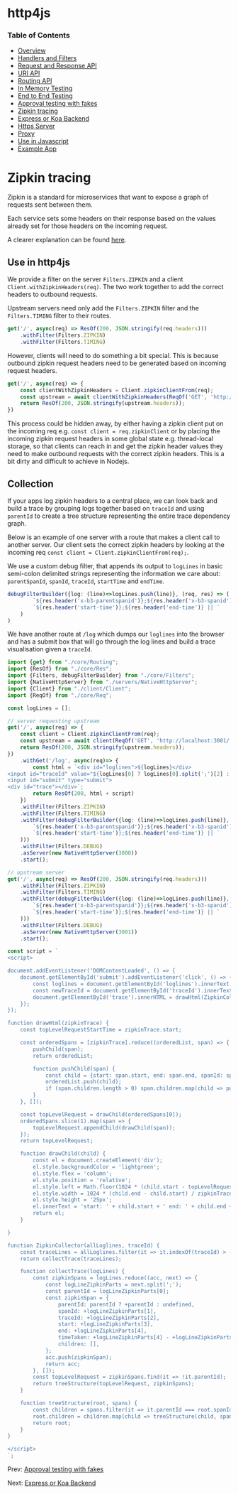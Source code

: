 # http4js

### Table of Contents

- [Overview](/http4js/#basics)
- [Handlers and Filters](/http4js/Handlers-and-filters/#handlers-and-filters)
- [Request and Response API](/http4js/Request-and-response-api/#request-and-response-api)
- [URI API](/http4js/Uri-api/#uri-api)
- [Routing API](/http4js/Routing-api/#routing-api)
- [In Memory Testing](/http4js/In-memory-testing/#in-memory-testing)
- [End to End Testing](/http4js/End-to-end-testing/#end-to-end-testing)
- [Approval testing with fakes](/http4js/Approval-testing-with-fakes/#approval-testing-with-fakes)
- [Zipkin tracing](/http4js/Zipkin-tracing/#zipkin-tracing)
- [Express or Koa Backend](/http4js/Express-or-koa-backend/#express-or-koa-backend)
- [Https Server](/http4js/Https-server/#https-server)
- [Proxy](/http4js/Proxy/#proxy)
- [Use in Javascript](/http4js/Use-in-javascript/#how-to-require-and-use-http4js-in-js)
- [Example App](https://github.com/TomShacham/http4js-eg)

# Zipkin tracing

Zipkin is a standard for microservices that want to expose a graph of requests sent between them. 

Each service sets some headers on their response based on the values already set for those headers on the incoming request. 

A clearer explanation can be found [here](https://github.com/openzipkin/b3-propagation).

## Use in http4js

We provide a filter on the server `Filters.ZIPKIN` and a client `Client.withZipkinHeaders(req)`. The two work together
to add the correct headers to outbound requests. 

Upstream servers need only add the `Filters.ZIPKIN` filter and the `Filters.TIMING` filter to their routes.
 
```typescript
get('/', async(req) => ResOf(200, JSON.stringify(req.headers)))
    .withFilter(Filters.ZIPKIN)
    .withFilter(Filters.TIMING)
```

However, clients will need to do something a bit special. This is because outbound zipkin request headers need to be
generated based on incoming request headers. 

```typescript
get('/', async(req) => {
    const clientWithZipkinHeaders = Client.zipkinClientFrom(req);
    const upstream = await clientWithZipkinHeaders(ReqOf('GET', 'http://localhost:3001/'));
    return ResOf(200, JSON.stringify(upstream.headers));
})
```

This process could be hidden away, by either having a zipkin client put on the incoming req e.g. `const client = req.zipkinClient`
or by placing the incoming zipkin request headers in some global state e.g. thread-local storage, so that clients can
reach in and get the zipkin header values they need to make outbound requests with the correct zipkin headers. This is a
bit dirty and difficult to achieve in Nodejs.

## Collection

If your apps log zipkin headers to a central place, we can look back and build a trace by grouping logs together
based on `traceId` and using `parentId` to create a tree structure representing the entire trace dependency graph.
  
Below is an example of one server with a route that makes a client call to another server. Our client sets the correct
zipkin headers by looking at the incoming req `const client = Client.zipkinClientFrom(req);`.

We use a custom debug filter, that appends its output to `logLines` in basic semi-colon delimited strings representing
the information we care about: `parentSpanId`, `spanId`, `traceId`, `startTime` and `endTime`.

```typescript
debugFilterBuilder({log: (line)=>logLines.push(line)}, (req, res) => (
        `${res.header('x-b3-parentspanid')};${res.header('x-b3-spanid')};${res.header('x-b3-traceid')};` +
        `${res.header('start-time')};${res.header('end-time')} || `
    )
)
```

We have another route at `/log` which dumps our `loglines` into the browser and has a submit box that will go through
the log lines and build a trace visualisation given a `traceId`.

```typescript
import {get} from "./core/Routing";
import {ResOf} from "./core/Res";
import {Filters, debugFilterBuilder} from "./core/Filters";
import {NativeHttpServer} from "./servers/NativeHttpServer";
import {Client} from "./client/Client";
import {ReqOf} from "./core/Req";

const logLines = [];

// server requesting upstream
get('/', async(req) => {
    const client = Client.zipkinClientFrom(req);
    const upstream = await client(ReqOf('GET', 'http://localhost:3001/'));
    return ResOf(200, JSON.stringify(upstream.headers));
})
    .withGet('/log', async(req)=> {
        const html = `<div id="loglines">${logLines}</div>
<input id="traceId" value="${logLines[0] ? logLines[0].split(';')[2] : 'trace id'}">
<input id="submit" type="submit">
<div id="trace"></div>`;
        return ResOf(200, html + script)
    })
    .withFilter(Filters.ZIPKIN)
    .withFilter(Filters.TIMING)
    .withFilter(debugFilterBuilder({log: (line)=>logLines.push(line)}, (req, res) => (
        `${res.header('x-b3-parentspanid')};${res.header('x-b3-spanid')};${res.header('x-b3-traceid')};` +
        `${res.header('start-time')};${res.header('end-time')} || `
    )))
    .withFilter(Filters.DEBUG)
    .asServer(new NativeHttpServer(3000))
    .start();

// upstream server
get('/', async(req) => ResOf(200, JSON.stringify(req.headers)))
    .withFilter(Filters.ZIPKIN)
    .withFilter(Filters.TIMING)
    .withFilter(debugFilterBuilder({log: (line)=>logLines.push(line)}, (req, res) => (
        `${res.header('x-b3-parentspanid')};${res.header('x-b3-spanid')};${res.header('x-b3-traceid')};` +
        `${res.header('start-time')};${res.header('end-time')} || `
    )))
    .withFilter(Filters.DEBUG)
    .asServer(new NativeHttpServer(3001))
    .start();

const script = `
<script>

document.addEventListener('DOMContentLoaded', () => {
    document.getElementById('submit').addEventListener('click', () => {
        const loglines = document.getElementById('loglines').innerText.split(' || ');
        const newTraceId = document.getElementById('traceId').innerText
        document.getElementById('trace').innerHTML = drawHtml(ZipkinCollector(loglines, newTraceId)).outerHTML;
    });   
});

function drawHtml(zipkinTrace) {
    const topLevelRequestStartTime = zipkinTrace.start;

    const orderedSpans = [zipkinTrace].reduce((orderedList, span) => {
        pushChild(span);
        return orderedList;

        function pushChild(span) {
            const child = {start: span.start, end: span.end, spanId: span.spanId, timeTaken: span.timeTaken};
            orderedList.push(child);
            if (span.children.length > 0) span.children.map(child => pushChild(child));
        }
    }, []);

    const topLevelRequest = drawChild(orderedSpans[0]);
    orderedSpans.slice(1).map(span => {
        topLevelRequest.appendChild(drawChild(span));
    });
    return topLevelRequest;

    function drawChild(child) {
        const el = document.createElement('div');
        el.style.backgroundColor = 'lightgreen';
        el.style.flex = 'column';
        el.style.position = 'relative';
        el.style.left = Math.floor(1024 * (child.start - topLevelRequestStartTime) / zipkinTrace.timeTaken) + 'px';
        el.style.width = 1024 * (child.end - child.start) / zipkinTrace.timeTaken + 'px';
        el.style.height = '25px';
        el.innerText = 'start: ' + child.start + ' end: ' + child.end + ' span: ' + child.spanId;
        return el;
    }

}

function ZipkinCollector(allLoglines, traceId) {
    const traceLines = allLoglines.filter(it => it.indexOf(traceId) > -1);
    return collectTrace(traceLines);

    function collectTrace(logLines) {
        const zipkinSpans = logLines.reduce((acc, next) => {
            const logLineZipkinParts = next.split(';');
            const parentId = logLineZipkinParts[0];
            const zipkinSpan = {
                parentId: parentId ? +parentId : undefined,
                spanId: +logLineZipkinParts[1],
                traceId: +logLineZipkinParts[2],
                start: +logLineZipkinParts[3],
                end: +logLineZipkinParts[4],
                timeTaken: +logLineZipkinParts[4] - +logLineZipkinParts[3],
                children: [],
            };
            acc.push(zipkinSpan);
            return acc;
        }, []);
        const topLevelRequest = zipkinSpans.find(it => !it.parentId);
        return treeStructure(topLevelRequest, zipkinSpans);
    }

    function treeStructure(root, spans) {
        const children = spans.filter(it => it.parentId === root.spanId);
        root.children = children.map(child => treeStructure(child, spans));
        return root;
    }
}

</script>
`;
```


Prev: [Approval testing with fakes](/http4js/Approval-testing-with-fakes/#approval-testing-with-fakes)

Next: [Express or Koa Backend](/http4js/Express-or-koa-backend/#express-or-koa-backend)

